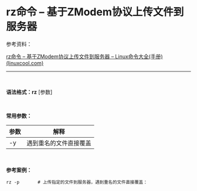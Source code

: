 # rz命令 – 基于ZModem协议上传文件到服务器

参考资料：

[rz命令 – 基于ZModem协议上传文件到服务器 – Linux命令大全(手册) (linuxcool.com)](https://www.linuxcool.com/rz)

---

‍

**语法格式：rz** [参数] 

‍

**常用参数：**

|参数|解释|
| ------| --------------------------|
|-y|遇到重名的文件直接覆盖<br />|

‍

**参考案例：**

```shell
rz -p 		# 上传指定的文件到服务器，遇到重名的文件直接覆盖：
```

‍
